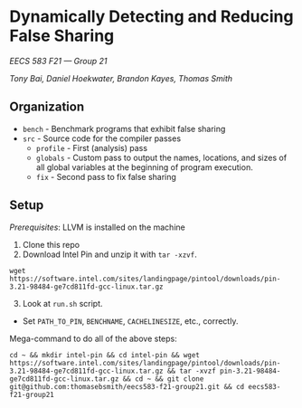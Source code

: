 # Dynamically Detecting and Reducing False Sharing
*EECS 583 F21 &mdash; Group 21*

*Tony Bai, Daniel Hoekwater, Brandon Kayes, Thomas Smith*

## Organization
- `bench` - Benchmark programs that exhibit false sharing
- `src`   - Source code for the compiler passes
  - `profile` - First (analysis) pass
  - `globals` - Custom pass to output the names, locations,
                and sizes of all global variables at the
                beginning of program execution.
  - `fix`     - Second pass to fix false sharing

## Setup
*Prerequisites*: LLVM is installed on the machine
1. Clone this repo
2. Download Intel Pin and unzip it with `tar -xzvf`.
```
wget https://software.intel.com/sites/landingpage/pintool/downloads/pin-3.21-98484-ge7cd811fd-gcc-linux.tar.gz
```
3. Look at `run.sh` script. 
  - Set `PATH_TO_PIN`, `BENCHNAME`, `CACHELINESIZE`, etc., correctly.

Mega-command to do all of the above steps:
```
cd ~ && mkdir intel-pin && cd intel-pin && wget https://software.intel.com/sites/landingpage/pintool/downloads/pin-3.21-98484-ge7cd811fd-gcc-linux.tar.gz && tar -xvzf pin-3.21-98484-ge7cd811fd-gcc-linux.tar.gz && cd ~ && git clone git@github.com:thomasebsmith/eecs583-f21-group21.git && cd eecs583-f21-group21
```

